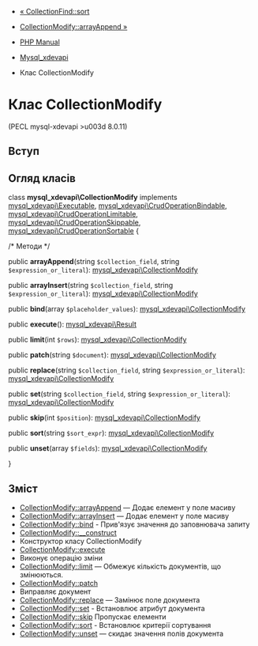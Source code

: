 - [« CollectionFind::sort](mysql-xdevapi-collectionfind.sort.md)
- [CollectionModify::arrayAppend »](mysql-xdevapi-collectionmodify.arrayappend.md)

- [PHP Manual](index.md)
- [Mysql_xdevapi](book.mysql-xdevapi.md)
- Клас CollectionModify

# Клас CollectionModify

(PECL mysql-xdevapi \>u003d 8.0.11)

## Вступ

## Огляд класів

class **mysql_xdevapi\CollectionModify** implements
[mysql_xdevapi\Executable](class.mysql-xdevapi-executable.md),
[mysql_xdevapi\CrudOperationBindable](class.mysql-xdevapi-crudoperationbindable.md),
[mysql_xdevapi\CrudOperationLimitable](class.mysql-xdevapi-crudoperationlimitable.md),
[mysql_xdevapi\CrudOperationSkippable](class.mysql-xdevapi-crudoperationskippable.md),
[mysql_xdevapi\CrudOperationSortable](class.mysql-xdevapi-crudoperationsortable.md)
{

/\* Методи \*/

public **arrayAppend**(string `$collection_field`, string
`$expression_or_literal`):
[mysql_xdevapi\CollectionModify](class.mysql-xdevapi-collectionmodify.md)

public **arrayInsert**(string `$collection_field`, string
`$expression_or_literal`):
[mysql_xdevapi\CollectionModify](class.mysql-xdevapi-collectionmodify.md)

public **bind**(array `$placeholder_values`):
[mysql_xdevapi\CollectionModify](class.mysql-xdevapi-collectionmodify.md)

public **execute**():
[mysql_xdevapi\Result](class.mysql-xdevapi-result.md)

public **limit**(int `$rows`):
[mysql_xdevapi\CollectionModify](class.mysql-xdevapi-collectionmodify.md)

public **patch**(string `$document`):
[mysql_xdevapi\CollectionModify](class.mysql-xdevapi-collectionmodify.md)

public **replace**(string `$collection_field`, string
`$expression_or_literal`):
[mysql_xdevapi\CollectionModify](class.mysql-xdevapi-collectionmodify.md)

public **set**(string `$collection_field`, string
`$expression_or_literal`):
[mysql_xdevapi\CollectionModify](class.mysql-xdevapi-collectionmodify.md)

public **skip**(int `$position`):
[mysql_xdevapi\CollectionModify](class.mysql-xdevapi-collectionmodify.md)

public **sort**(string `$sort_expr`):
[mysql_xdevapi\CollectionModify](class.mysql-xdevapi-collectionmodify.md)

public **unset**(array `$fields`):
[mysql_xdevapi\CollectionModify](class.mysql-xdevapi-collectionmodify.md)

}

## Зміст

- [CollectionModify::arrayAppend](mysql-xdevapi-collectionmodify.arrayappend.md)
— Додає елемент у поле масиву
- [CollectionModify::arrayInsert](mysql-xdevapi-collectionmodify.arrayinsert.md)
— Додає елемент у поле масиву
- [CollectionModify::bind](mysql-xdevapi-collectionmodify.bind.md) -
Прив'язує значення до заповнювача запиту
- [CollectionModify::\_\_construct](mysql-xdevapi-collectionmodify.construct.md)
- Конструктор класу CollectionModify
- [CollectionModify::execute](mysql-xdevapi-collectionmodify.execute.md)
- Виконує операцію зміни
- [CollectionModify::limit](mysql-xdevapi-collectionmodify.limit.md)
— Обмежує кількість документів, що змінюються.
- [CollectionModify::patch](mysql-xdevapi-collectionmodify.patch.md)
- Виправляє документ
- [CollectionModify::replace](mysql-xdevapi-collectionmodify.replace.md)
— Замінює поле документа
- [CollectionModify::set](mysql-xdevapi-collectionmodify.set.md) -
Встановлює атрибут документа
- [CollectionModify::skip](mysql-xdevapi-collectionmodify.skip.md)
Пропускає елементи
- [CollectionModify::sort](mysql-xdevapi-collectionmodify.sort.md) -
Встановлює критерії сортування
- [CollectionModify::unset](mysql-xdevapi-collectionmodify.unset.md)
— скидає значення полів документа
